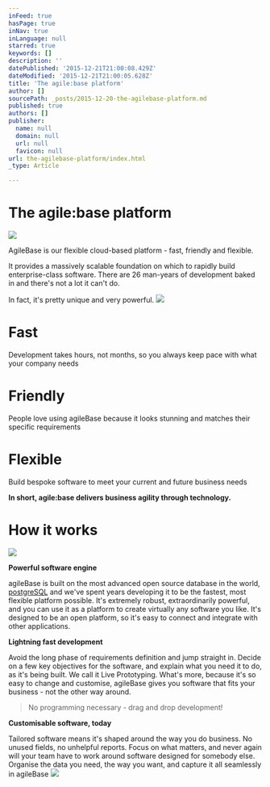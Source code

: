 ```yaml
---
inFeed: true
hasPage: true
inNav: true
inLanguage: null
starred: true
keywords: []
description: ''
datePublished: '2015-12-21T21:00:08.429Z'
dateModified: '2015-12-21T21:00:05.628Z'
title: 'The agile:base platform'
author: []
sourcePath: _posts/2015-12-20-the-agilebase-platform.md
published: true
authors: []
publisher:
  name: null
  domain: null
  url: null
  favicon: null
url: the-agilebase-platform/index.html
_type: Article

---
```

# The agile:base platform
![](https://the-grid-user-content.s3-us-west-2.amazonaws.com/eb3a5e55-5357-495e-afec-a85be8a14ca9.png)

AgileBase is our flexible cloud-based platform - fast, friendly and flexible.

It provides a massively scalable foundation on which to rapidly build enterprise-class software. There are 26 man-years of development baked in and there's not a lot it can't do.

In fact, it's pretty unique and very powerful.
![](https://s3-us-west-2.amazonaws.com/the-grid-img/p/483cb1c0093d62a13cb7ed47807fe7b625d34202.png)

# Fast

Development takes hours, not months, so you always keep pace with what your company needs

# Friendly

People love using agileBase because it looks stunning and matches their specific requirements

# Flexible

Build bespoke software to meet your current and future business needs

**In short, agile:base delivers business agility through technology.**

# How it works
![](https://the-grid-user-content.s3-us-west-2.amazonaws.com/e30a6c40-3649-46f0-a8ad-341e6470fad5.png)

**Powerful software engine**

agileBase is built on the most advanced open source database in the world, [postgreSQL][0] and we've spent years developing it to be the fastest, most flexible platform possible. It's extremely robust, extraordinarily powerful, and you can use it as a platform to create virtually any software you like. It's designed to be an open platform, so it's easy to connect and integrate with other applications.

**Lightning fast development**

Avoid the long phase of requirements definition and jump straight in. Decide on a few key objectives for the software, and explain what you need it to do, as it's being built. We call it Live Prototyping. What's more, because it's so easy to change and customise, agileBase gives you software that fits your business - not the other way around.

> No programming necessary - drag and drop development!
> 
> 

**Customisable software, today**

Tailored software means it's shaped around the way you do business. No unused fields, no unhelpful reports. Focus on what matters, and never again will your team have to work around software designed for somebody else. Organise the data you need, the way you want, and capture it all seamlessly in agileBase
![](https://the-grid-user-content.s3-us-west-2.amazonaws.com/b0889e91-3fda-4af1-a457-32cdff61b404.png)

[0]: www.postgresql.org